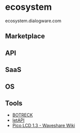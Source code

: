 # ecosystem
ecosystem.dialogware.com


## Marketplace


## API



## SaaS



## OS


## Tools

+ [BOTRECK](https://github.com/botreck)
+ [letAPI](https://github.com/let-api)
+ [Pico LCD 1.3 - Waveshare Wiki](https://www.waveshare.com/wiki/Pico-LCD-1.3)

